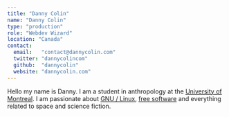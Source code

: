 ```yaml
---
title: "Danny Colin"
name: "Danny Colin"
type: "production"
role: "Webdev Wizard"
location: "Canada"
contact:
  email:   "contact@dannycolin.com"  
  twitter: "dannycolincom"
  github:  "dannycolin"
  website: "dannycolin.com"
---
```


Hello my name is Danny. I am a student in anthropology at the
[University of Montreal][udem]. I am passionate about [GNU / Linux][gnu-linux],
[free software][free-software] and everything related to space and science 
fiction.

[udem]:          http://www.umontreal.ca/en
[gnu-linux]:     https://www.gnu.org/gnu/linux-and-gnu.html
[free-software]: https://www.gnu.org/philosophy/free-sw.html
